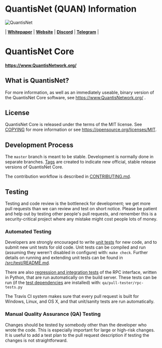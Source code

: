 # QuantisNet (QUAN) Information
![QuantisNet](https://cdn.discordapp.com/attachments/436649409535541248/528345762795487240/321x81.png)

| [**Whitepaper**](https://github.com/QuantisDev/QuantisNet-PIVX-Fork-NEW-BLOCKCHAIN/blob/master/Whitepaper.pdf.pdf) | [**Website**](https://quantisnetwork.org/) | [**Discord**](https://discord.gg/cFYF57h) | [**Telegram**](https://t.me/quantis) |
# QuantisNet Core

#### https://www.QuantisNetwork.org/


What is QuantisNet?
----------------
For more information, as well as an immediately useable, binary version of
the QuantisNet Core software, see https://www.QuantisNetwork.org/ .

License
-------

QuantisNet Core is released under the terms of the MIT license. See [COPYING](COPYING) for more
information or see https://opensource.org/licenses/MIT.

Development Process
-------------------

The `master` branch is meant to be stable. Development is normally done in separate branches.
[Tags]( https://github.com/QuantisDev ) are created to indicate new official,
stable release versions of QuantisNet Core.

The contribution workflow is described in [CONTRIBUTING.md](CONTRIBUTING.md).

Testing
-------

Testing and code review is the bottleneck for development; we get more pull
requests than we can review and test on short notice. Please be patient and help out by testing
other people's pull requests, and remember this is a security-critical project where any mistake might cost people
lots of money.

### Automated Testing

Developers are strongly encouraged to write [unit tests](src/test/README.md) for new code, and to
submit new unit tests for old code. Unit tests can be compiled and run
(assuming they weren't disabled in configure) with: `make check`. Further details on running
and extending unit tests can be found in [/src/test/README.md](/src/test/README.md).

There are also [regression and integration tests](/qa) of the RPC interface, written
in Python, that are run automatically on the build server.
These tests can be run (if the [test dependencies](/qa) are installed) with: `qa/pull-tester/rpc-tests.py`

The Travis CI system makes sure that every pull request is built for Windows, Linux, and OS X, and that unit/sanity tests are run automatically.

### Manual Quality Assurance (QA) Testing

Changes should be tested by somebody other than the developer who wrote the
code. This is especially important for large or high-risk changes. It is useful
to add a test plan to the pull request description if testing the changes is
not straightforward.

